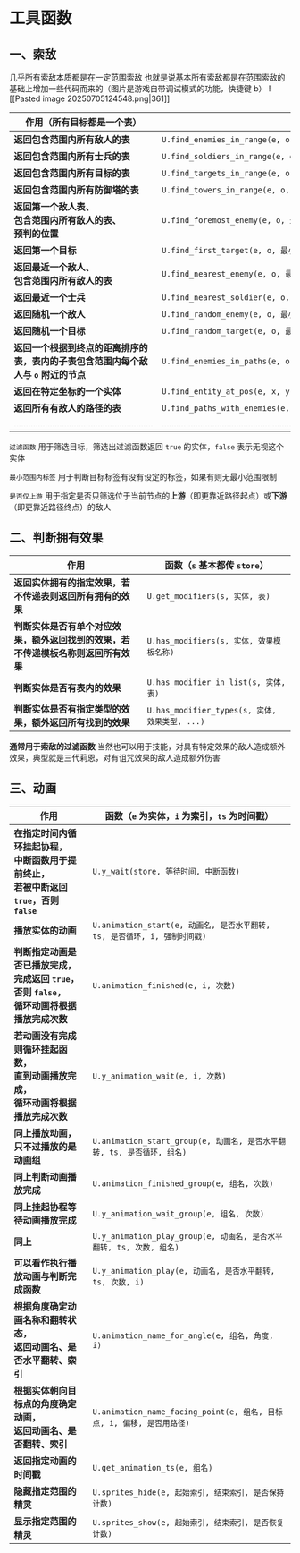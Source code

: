 # 工具函数
## 一、索敌
几乎所有索敌本质都是在一定范围索敌
也就是说基本所有索敌都是在范围索敌的基础上增加一些代码而来的（图片是游戏自带调试模式的功能，快捷键 b）
![[Pasted image 20250705124548.png|361]]

| <center>作用（所有目标都是一个表）</center>                                                          | <center>函数（`e` 基本都传 `store.entities`，圆心 `o` 传坐标）</center>                                                                                                                                                                           |
| --------------------------------------------------------------------------------------- | ----------------------------------------------------------------------------------------------------------------------------------------------------------------------------------------------------------------------------------- |
| **返回包含范围内所有敌人的表**                                                                       | `U.find_enemies_in_range(e, o, 最小半径, 最大半径, 标签, bans, 过滤函数)`                                                                                                                                                                         |
| **返回包含范围内所有士兵的表**                                                                       | `U.find_soldiers_in_range(e, o, 最小半径, 最大半径, 标签, bans, 过滤函数)`                                                                                                                                                                        |
| **返回包含范围内所有目标的表**                                                                       | `U.find_targets_in_range(e, o, 最小半径, 最大半径, 标签, bans, 过滤函数)`                                                                                                                                                                         |
| **返回包含范围内所有防御塔的表**                                                                      | `U.find_towers_in_range(e, o, 攻击参数, 过滤函数)`                                                                                                                                                                                          |
| **返回第一个敌人表、<br>包含范围内所有敌人的表、<br>预判的位置**                                                  | `U.find_foremost_enemy(e, o, 最小半径, 最大半径, 预判量, 标签, bans, 过滤函数, 无视最小半径的标签)`                                                                                                                                                           |
| **返回第一个目标**                                                                             | `U.find_first_target(e, o, 最小半径, 最大半径, 标签, bans, 过滤函数)`                                                                                                                                                                             |
| **返回最近一个敌人、<br>包含范围内所有敌人的表**                                                            | `U.find_nearest_enemy(e, o, 最小半径, 最大半径, 标签, bans, 过滤函数)`                                                                                                                                                                            |
| **返回最近一个士兵**                                                                            | `U.find_nearest_soldier(e, o, 最小半径, 最大半径, 标签, bans, 过滤函数)`                                                                                                                                                                          |
| **返回随机一个敌人**                                                                            | `U.find_random_enemy(e, o, 最小半径, 最大半径, 标签, bans, 过滤函数)`                                                                                                                                                                             |
| **返回随机一个目标**                                                                            | `U.find_random_target(e, o, 最小半径, 最大半径, 标签, bans, 过滤函数)`                                                                                                                                                                            |
| **返回一个根据到终点的距离排序的表，表内的子表包含范围内每个敌人与 `o` 附近的节点**                                          | `U.find_enemies_in_paths(e, o, 最小节点距离, 最大节点距离, 最大距离, 标签, bans, 是否仅上游, 过滤函数)`                                                                                                                                                        |
| **返回在特定坐标的一个实体**                                                                        | `U.find_entity_at_pos(e, x, y, 过滤函数)`                                                                                                                                                                                               |
| **返回所有有敌人的路径的表**                                                                        | `U.find_paths_with_enemies(e, 标签, bans, 过滤函数)`                                                                                                                                                                                      |
| <font color="#f2f2f2">..........................................................</font> | <font color="#f2f2f2">......................................................................................................................................................................................................</font> |

`过滤函数` 用于筛选目标，筛选出过滤函数返回 `true` 的实体，`false` 表示无视这个实体

`最小范围内标签` 用于判断目标标签有没有设定的标签，如果有则无最小范围限制

`是否仅上游` 用于指定是否只筛选位于当前节点的**上游**（即更靠近路径起点）或**下游**（即更靠近路径终点）的敌人

## 二、判断拥有效果

| <center>作用</center>                         | <center>函数（`s` 基本都传 `store`）</center>    |
| ------------------------------------------- | ---------------------------------------- |
| **返回实体拥有的指定效果，若不传递表则返回所有拥有的效果**             | `U.get_modifiers(s, 实体, 表)`              |
| **判断实体是否有单个对应效果，额外返回找到的效果，若不传递模板名称则返回所有效果** | `U.has_modifiers(s, 实体, 效果模板名称)`         |
| **判断实体是否有表内的效果**                            | `U.has_modifier_in_list(s, 实体, 表)`       |
| **判断实体是否有指定类型的效果，额外返回所有找到的效果**              | `U.has_modifier_types(s, 实体, 效果类型, ...)` |

**通常用于索敌的过滤函数**
当然也可以用于技能，对具有特定效果的敌人造成额外效果，典型就是三代莉恩，对有诅咒效果的敌人造成额外伤害

## 三、动画

| <center>作用</center>                                            | <center>函数（`e` 为实体，`i` 为索引，`ts` 为时间戳）</center>            |
| -------------------------------------------------------------- | --------------------------------------------------------- |
| **在指定时间内循环挂起协程，<br>中断函数用于提前终止，<br>若被中断返回 `true`，否则 `false`**   | `U.y_wait(store, 等待时间, 中断函数)`                             |
| **播放实体的动画**                                                    | `U.animation_start(e, 动画名, 是否水平翻转, ts, 是否循环, i, 强制时间戳)`   |
| **判断指定动画是否已播放完成，<br>完成返回 `true`，否则 `false`，<br>循环动画将根据播放完成次数** | `U.animation_finished(e, i, 次数)`                          |
| **若动画没有完成则循环挂起函数，<br>直到动画播放完成，<br>循环动画将根据播放完成次数**              | `U.y_animation_wait(e, i, 次数)`                            |
| **同上播放动画，只不过播放的是动画组**                                          | `U.animation_start_group(e, 动画名, 是否水平翻转, ts, 是否循环, 组名)`   |
| **同上判断动画播放完成**                                                 | `U.animation_finished_group(e, 组名, 次数)`                   |
| **同上挂起协程等待动画播放完成**                                             | `U.y_animation_wait_group(e, 组名, 次数)`                     |
| **同上**                                                         | `U.y_animation_play_group(e, 动画名, 是否水平翻转, ts, 次数, 组名)`    |
| **可以看作执行播放动画与判断完成函数**                                          | `U.y_animation_play(e, 动画名, 是否水平翻转, ts, 次数, i)`           |
| **根据角度确定动画名称和翻转状态，<br>返回动画名、是否水平翻转、索引**                        | `U.animation_name_for_angle(e, 组名, 角度, i)`                |
| **根据实体朝向目标点的角度确定动画，<br>返回动画名、是否翻转、索引**                         | `U.animation_name_facing_point(e, 组名, 目标点, i, 偏移, 是否用路径)` |
| **返回指定动画的时间戳**                                                 | `U.get_animation_ts(e, 组名)`                               |
| **隐藏指定范围的精灵**                                                  | `U.sprites_hide(e, 起始索引, 结束索引, 是否保持计数)`                   |
| **显示指定范围的精灵**                                                  | `U.sprites_show(e, 起始索引, 结束索引, 是否恢复计数)`                   |

